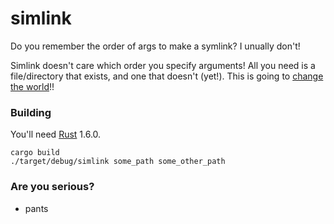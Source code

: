 # simlink

Do you remember the order of args to make a symlink? I unually don't! 

Simlink doesn't care which order you specify arguments! All you need is a file/directory that exists, and one that doesn't (yet!). This is going to [change the world](http://www.zombo.com/)!!

	
### Building

You'll need [Rust](https://www.rust-lang.org/) 1.6.0.

	cargo build
	./target/debug/simlink some_path some_other_path
	
### Are you serious?

- pants

